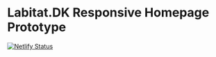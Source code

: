# Labitat.DK Responsive Homepage Prototype
[![Netlify
Status](https://api.netlify.com/api/v1/badges/82b6ab70-3550-4ab1-8dc0-5c1c5c5356a7/deploy-status)](https://app.netlify.com/sites/frosty-pike-a82bd4/deploys)
